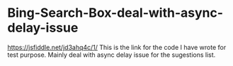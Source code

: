 # Bing-Search-Box-deal-with-async-delay-issue
https://jsfiddle.net/jd3ahq4c/1/
This is the link for the code I have wrote for test purpose. Mainly deal with async delay issue for the sugestions list.
